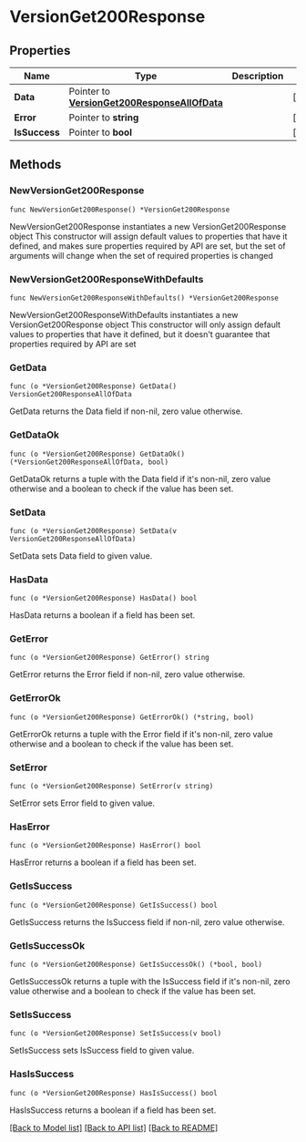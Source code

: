 # VersionGet200Response

## Properties

Name | Type | Description | Notes
------------ | ------------- | ------------- | -------------
**Data** | Pointer to [**VersionGet200ResponseAllOfData**](VersionGet200ResponseAllOfData.md) |  | [optional] 
**Error** | Pointer to **string** |  | [optional] 
**IsSuccess** | Pointer to **bool** |  | [optional] 

## Methods

### NewVersionGet200Response

`func NewVersionGet200Response() *VersionGet200Response`

NewVersionGet200Response instantiates a new VersionGet200Response object
This constructor will assign default values to properties that have it defined,
and makes sure properties required by API are set, but the set of arguments
will change when the set of required properties is changed

### NewVersionGet200ResponseWithDefaults

`func NewVersionGet200ResponseWithDefaults() *VersionGet200Response`

NewVersionGet200ResponseWithDefaults instantiates a new VersionGet200Response object
This constructor will only assign default values to properties that have it defined,
but it doesn't guarantee that properties required by API are set

### GetData

`func (o *VersionGet200Response) GetData() VersionGet200ResponseAllOfData`

GetData returns the Data field if non-nil, zero value otherwise.

### GetDataOk

`func (o *VersionGet200Response) GetDataOk() (*VersionGet200ResponseAllOfData, bool)`

GetDataOk returns a tuple with the Data field if it's non-nil, zero value otherwise
and a boolean to check if the value has been set.

### SetData

`func (o *VersionGet200Response) SetData(v VersionGet200ResponseAllOfData)`

SetData sets Data field to given value.

### HasData

`func (o *VersionGet200Response) HasData() bool`

HasData returns a boolean if a field has been set.

### GetError

`func (o *VersionGet200Response) GetError() string`

GetError returns the Error field if non-nil, zero value otherwise.

### GetErrorOk

`func (o *VersionGet200Response) GetErrorOk() (*string, bool)`

GetErrorOk returns a tuple with the Error field if it's non-nil, zero value otherwise
and a boolean to check if the value has been set.

### SetError

`func (o *VersionGet200Response) SetError(v string)`

SetError sets Error field to given value.

### HasError

`func (o *VersionGet200Response) HasError() bool`

HasError returns a boolean if a field has been set.

### GetIsSuccess

`func (o *VersionGet200Response) GetIsSuccess() bool`

GetIsSuccess returns the IsSuccess field if non-nil, zero value otherwise.

### GetIsSuccessOk

`func (o *VersionGet200Response) GetIsSuccessOk() (*bool, bool)`

GetIsSuccessOk returns a tuple with the IsSuccess field if it's non-nil, zero value otherwise
and a boolean to check if the value has been set.

### SetIsSuccess

`func (o *VersionGet200Response) SetIsSuccess(v bool)`

SetIsSuccess sets IsSuccess field to given value.

### HasIsSuccess

`func (o *VersionGet200Response) HasIsSuccess() bool`

HasIsSuccess returns a boolean if a field has been set.


[[Back to Model list]](../README.md#documentation-for-models) [[Back to API list]](../README.md#documentation-for-api-endpoints) [[Back to README]](../README.md)


